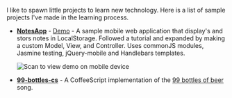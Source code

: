 I like to spawn little projects to learn new technology. Here is a list of
sample projects I've made in the learning process.

- **[NotesApp](http://github.com/sukima/NotesApp-Sample/)** -
  [Demo](http://sukima.github.com/NotesApp-Sample/) - A sample mobile
  web application that display's and stors notes in LocalStorage. Followed a
  tutorial and expanded by making a custom Model, View, and Controller. Uses
  commonJS modules, Jasmine testing, jQuery-mobile and Handlebars templates.

  ![Scan to view demo on mobile device](http://sukima.github.com/NotesApp-Sample/images/NotesApp-Sample-qrcode.png)

- **[99-bottles-cs](http://sukima.github.com/99-bottles-cs/)** - A CoffeeScript
  implementation of the [99 bottles of beer](http://www.99-bottles-of-beer.net/) song.

